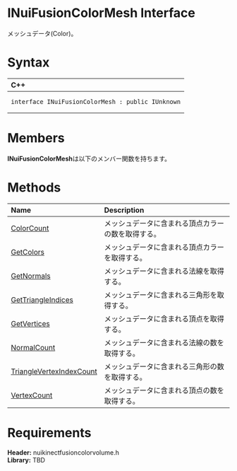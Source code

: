 INuiFusionColorMesh Interface  
=============================  

メッシュデータ(Color)。 <span id="syntaxSection"></span>

Syntax  
======  

<table>
<colgroup>
<col width="100%" />
</colgroup>
<thead>
<tr class="header">
<th align="left">C++</th>
</tr>
</thead>
<tbody>
<tr class="odd">
<td align="left"><pre><code>interface INuiFusionColorMesh : public IUnknown</code></pre></td>
</tr>
</tbody>
</table>

<span id="classMembersSection"></span>

Members  
=======  

**INuiFusionColorMesh**は以下のメンバー関数を持ちます。  

<span id="publicmethodsSection"></span>

Methods  
=======  

<table>
<colgroup>
<col width="30%" />
<col width="60%" />
</colgroup>
<thead>
<tr class="header">
<th align="left">Name</th>
<th align="left">Description</th>
</tr>
</thead>
<tbody>
<tr class="odd">
<td align="left"><a href="INuiFusionColorMesh/Methods/ColorCount_Method.md">ColorCount</a></td>
<td align="left">メッシュデータに含まれる頂点カラーの数を取得する。</td>
</tr>
<tr class="even">
<td align="left"><a href="INuiFusionColorMesh/Methods/GetColors_Method.md">GetColors</a></td>
<td align="left">メッシュデータに含まれる頂点カラーを取得する。</td>
</tr>
<tr class="odd">
<td align="left"><a href="INuiFusionColorMesh/Methods/GetNormals_Method.md">GetNormals</a></td>
<td align="left">メッシュデータに含まれる法線を取得する。</td>
</tr>
<tr class="even">
<td align="left"><a href="INuiFusionColorMesh/Methods/GetTriangleIndices_Method.md">GetTriangleIndices</a></td>
<td align="left">メッシュデータに含まれる三角形を取得する。</td>
</tr>
<tr class="odd">
<td align="left"><a href="INuiFusionColorMesh/Methods/GetVertices_Method.md">GetVertices</a></td>
<td align="left">メッシュデータに含まれる頂点を取得する。</td>
</tr>
<tr class="even">
<td align="left"><a href="INuiFusionColorMesh/Methods/NormalCount_Method.md">NormalCount</a></td>
<td align="left">メッシュデータに含まれる法線の数を取得する。</td>
</tr>
<tr class="odd">
<td align="left"><a href="INuiFusionColorMesh/Methods/TriangleVertexIndexCount.md">TriangleVertexIndexCount</a></td>
<td align="left">メッシュデータに含まれる三角形の数を取得する。</td>
</tr>
<tr class="even">
<td align="left"><a href="INuiFusionColorMesh/Methods/VertexCount_Method.md">VertexCount</a></td>
<td align="left">メッシュデータに含まれる頂点の数を取得する。</td>
</tr>
</tbody>
</table>

<span id="requirements"></span>

Requirements  
============  

**Header:** nuikinectfusioncolorvolume.h  
**Library:** TBD  



<!--Please do not edit the data in the comment block below.-->
<!--
TOCTitle : INuiFusionColorMesh Interface
RLTitle : INuiFusionColorMesh Interface
KeywordK : INuiFusionColorMesh interface, about
HelpPriority : 2
TopicType : apiref
KeywordF : INuiFusionColorMesh
KeywordF : Microsoft.Kinect.nuikinectfusioncolorvolume.INuiFusionColorMesh
KeywordA : T:Microsoft.Kinect.nuikinectfusioncolorvolume.INuiFusionColorMesh
AssetID : T:Microsoft.Kinect.nuikinectfusioncolorvolume.INuiFusionColorMesh
Locale : en-us
CommunityContent : 1
APIType : Managed
APILocation : 
APIName : Microsoft.Kinect.nuikinectfusioncolorvolume.INuiFusionColorMesh
TargetOS : Windows
TopicType : kbSyntax
DevLang : C++
DocSet : K4Wv2
ProjType : K4Wv2Proj
Technology : Kinect for Windows
Product : Kinect for Windows SDK v2
productversion : 20
-->
